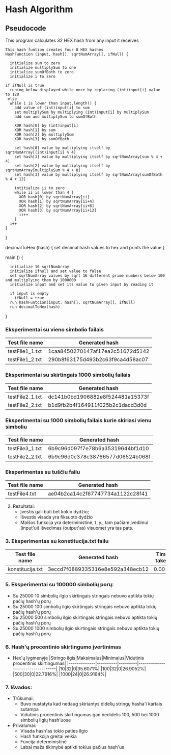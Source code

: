 # Hash Algorithm

## Pseudocode

This program calculates 32 HEX hash from any input it receives

    This hash funtion creates four 8 HEX hashes
    HashFunction (input, hash[], sqrtNumArray[], ifNull) {
    
      initialize sum to zero
      initialize multiplySum to one
      initialize sumOfBoth to zero
      initialize i to zero

    if ifNull is true
      runing below displayed while once by replacing (int)input[i] value to 128
     else
      while i is lower than input.length() {
        add value of (int)input[i] to sum
        set multiplySum by multiplying (int)input[i] by multiplySum 
        add sum and multiplySum to sumOfBoth

        XOR hash[0] by (int)input[i]
        XOR hash[1] by sum
        XOR hash[2] by multiplySum
        XOR hash[3] by sumOfBoth

        set hash[0] value by multiplying itself by sqrtNumArray[(int)input[i] % 4]
        set hash[1] value by multiplying itself by sqrtNumArray[sum % 4 + 4]
        set hash[2] value by multiplying itself by sqrtNumArray[multiplySum % 4 + 8]
        set hash[3] value by multiplying itself by sqrtNumArray[sumOfBoth % 4 + 12]

        intitialize ii to zero
        while ii is lower than 4 {
          XOR hash[0] by sqrtNumArray[ii]
          XOR hash[1] by sqrtNumArray[ii+4]
          XOR hash[2] by sqrtNumArray[ii+8]
          XOR hash[3] by sqrtNumArray[ii+12]
          ii++
        }
      i++
    }    
  }

  decimalToHex (hash) {
    set decimal hash values to hex and prints the value
  }

  main () {
  
      initialize 16 sqrtNumArray 
      initialize ifnull and set value to false
      set sqrtNumArray values by sqrt 16 different prime numbers below 100 and multiplying them by 1000000
      initialize input and set its value to given input by reading it

      if input is empty
        ifNull = true
      run hashFuntcion(input, hash[], sqrtNumArray[], ifNull)
      run decimalToHex(hash)
  }

### Eksperimentai su vieno simbolio failais
|Test file name|Generated hash|
|--------------|-------------|
|testFile1_1.txt|1caa8450270147af17ea2c51672d5142|
|testFile1_2.txt|290b8f63175d493b2c63f9ca4d58ac07|

### Eksperimentai su skirtingais 1000 simbolių failais
|Test file name|Generated hash|
|--------------|-------------|
|testFile2_1.txt|dc141b0bd1906882e8f524481a15373f|
|testFile2_2.txt|b1d9fb2b4f164911f025b2c1dacd3d0d|

### Eksperimentai su 1000 simbolių failais kurie skiriasi vienu simboliu
|Test file name|Generated hash|
|--------------|-------------|
|testFile3_1.txt|6b9c96d097f7e78b6a35319644bf1d10|
|testFile2_2.txt|6b9c96d0c378c38766577d06524b068f|

### Eksperimentas su tuščiu failu
|Test file name|Generated hash|
|--------------|-------------|
|testFile4.txt|ae04b2ca14c2f67747734a1122c28f41|

2. Rezultatai:
    * Įvestis gali būti bet kokio dydžio;
    * Išvestis visada yra fiksuoto dydžio
    * Maišos funkcija yra deterministinė, t. y., tam pačiam įvedimui (input'ui) išvedimas (output'as) visuomet yra tas pats.

### 3. Eksperimentas su konstitucija.txt failu
|Test file name|Generated hash|Time taken|
|--------------|-------------|---------|
|konstitucija.txt|3eccd7f0889335316e8e592a348ecb12|0.001s|

### 5. Eksperimentai su 100000 simbolių porų:
* Su 25000 10 simbolių ilgio skirtingais stringais nebuvo aptikta tokių pačių hash'ų porų
* Su 25000 100 simbolių ilgio skirtingais stringais nebuvo aptikta tokių pačių hash'ų porų
* Su 25000 500 simbolių ilgio skirtingais stringais nebuvo aptikta tokių pačių hash'ų porų
* Su 25000 1000 simbolių ilgio skirtingais stringais nebuvo aptikta tokių pačių hash'ų porų
    
### 6. Hash'ų procentinio skirtingumo įvertinimas

* Hex'ų lygmenyje
    |Stringo ilgis|Maksimalus|Minimalus|Vidutinis procentinis skirtingumas|
    |-------------|----------|---------|----------------------------------|
    |10|32|0|35.6071%|
    |100|32|0|26.9052%|
    |500|30|0|22.7916%|
    |1000|24|0|26.9164%|
### 7. Išvados:
* Trūkumai:
    * Buvo nustatyta kad nedaug skiriantys didelių stringų hasha'i kartais sutampa
    * Vidutinis procentinis skirtingumas gan nedidelis 100, 500 bei 1000 simbolių ilgių hash'uose
* Privalumai:
    * Visada hash'as tokio paties ilgio
    * Hash funkcija greitai veikia
    * Funcija deterministinė
    * Labai maža tikimybė aptikti tokius pačius hash'us

